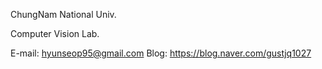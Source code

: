 ChungNam National Univ.

Computer Vision Lab.

E-mail: hyunseop95@gmail.com
Blog: https://blog.naver.com/gustjq1027
